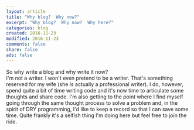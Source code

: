 ```yaml
---
layout: article
title: "Why blog?  Why now?"
excerpt: "Why blog?  Why now?  Why here?"
categories: blog
created: 2016-11-23
modified: 2016-11-23
comments: false
share: false
ads: false
---
```


So why write a blog and why write it now?  
I'm not a writer.  I won't even pretend to be a writer.  That's something reserved for my wife (she *is* actually a professional writer).  I do, however, spend quite a bit of time writing code and it's now time to articulate some thoughts and share code.  I'm also getting to the point where I find myself going through the same thought process to solve a problem and, in the spirit of DRY programming, I'd like to keep a record so that I can save some time.  Quite frankly it's a selfish thing I'm doing here but feel free to join the ride.
